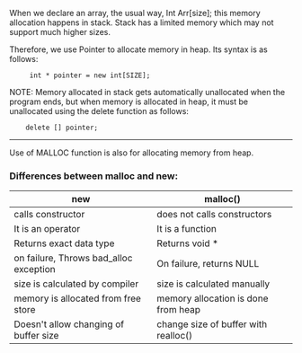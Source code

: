 
When we declare an array, the usual way, Int Arr[size]; this memory allocation happens in stack. Stack has a limited memory which may not support much higher sizes. 
  
  Therefore, we use Pointer to allocate memory in heap. Its syntax is as follows:  

         int * pointer = new int[SIZE];
      
 NOTE: Memory allocated in stack gets automatically unallocated when the program ends, but when memory is allocated in heap, it must be unallocated using the delete function as follows:  

        delete [] pointer;
        
        
--------

Use of MALLOC function is also for allocating memory from heap.


### Differences between malloc and new:  

| new                                     | malloc()                          | 
| ----------------------------------------|---------------------------------  | 
| calls constructor                       |	does not calls constructors       |       
| It is an operator                       |	It is a function                  |
| Returns exact data type	                | Returns void *                    |
| on failure, Throws bad_alloc exception  |  	On failure, returns NULL        |
| size is calculated by compiler	        | size is calculated manually       |
| memory is allocated from free store     |memory allocation is done from heap|
|   Doesn't allow changing of buffer size |change size of buffer with realloc() |



